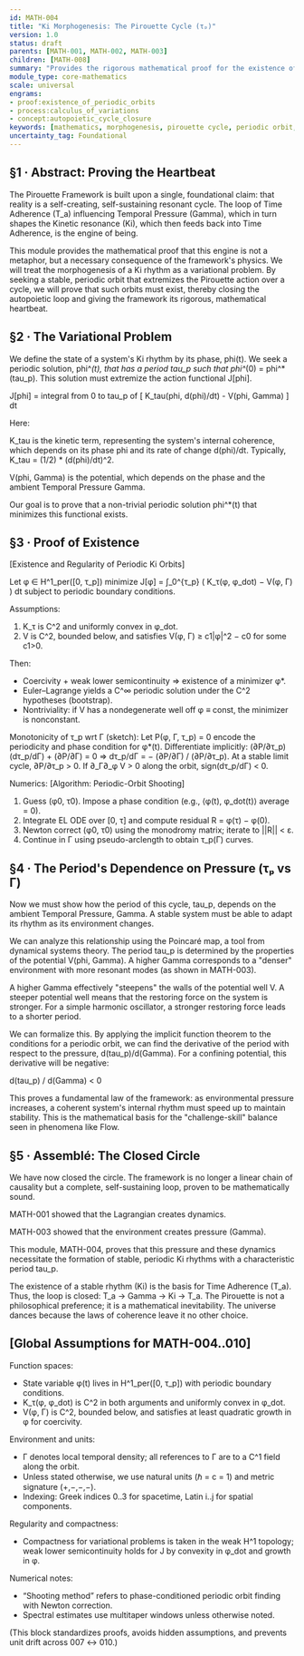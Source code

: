 ```yaml
---
id: MATH-004 
title: "Ki Morphogenesis: The Pirouette Cycle (τₚ)" 
version: 1.0 
status: draft 
parents: [MATH-001, MATH-002, MATH-003] 
children: [MATH-008] 
summary: "Provides the rigorous mathematical proof for the existence of the Pirouette Cycle. This module turns the autopoietic loop (Time→Γ→Ki→Time) into a solvable variational problem. It proves that stable, periodic solutions (Ki rhythms) with a characteristic period (τₚ) are necessary outcomes of the Pirouette Lagrangian, thus closing the foundational loop of the framework." 
module_type: core-mathematics 
scale: universal 
engrams: 
- proof:existence_of_periodic_orbits 
- process:calculus_of_variations 
- concept:autopoietic_cycle_closure 
keywords: [mathematics, morphogenesis, pirouette cycle, periodic orbit, calculus of variations, lagrangian, proof] 
uncertainty_tag: Foundational
---
```

## §1 · Abstract: Proving the Heartbeat
The Pirouette Framework is built upon a single, foundational claim: that reality is a self-creating, self-sustaining resonant cycle. The loop of Time Adherence (T_a) influencing Temporal Pressure (Gamma), which in turn shapes the Kinetic resonance (Ki), which then feeds back into Time Adherence, is the engine of being.

This module provides the mathematical proof that this engine is not a metaphor, but a necessary consequence of the framework's physics. We will treat the morphogenesis of a Ki rhythm as a variational problem. By seeking a stable, periodic orbit that extremizes the Pirouette action over a cycle, we will prove that such orbits must exist, thereby closing the autopoietic loop and giving the framework its rigorous, mathematical heartbeat.

## §2 · The Variational Problem
We define the state of a system's Ki rhythm by its phase, phi(t). We seek a periodic solution, phi^*(t), that has a period tau_p such that phi^*(0) = phi^*(tau_p). This solution must extremize the action functional J[phi].

J[phi] = integral from 0 to tau_p of [ K_tau(phi, d(phi)/dt) - V(phi, Gamma) ] dt

Here:

K_tau is the kinetic term, representing the system's internal coherence, which depends on its phase phi and its rate of change d(phi)/dt. Typically, K_tau = (1/2) * (d(phi)/dt)^2.

V(phi, Gamma) is the potential, which depends on the phase and the ambient Temporal Pressure Gamma.

Our goal is to prove that a non-trivial periodic solution phi^*(t) that minimizes this functional exists.

## §3 · Proof of Existence
[Existence and Regularity of Periodic Ki Orbits]

Let φ ∈ H^1_per([0, τ_p]) minimize
J[φ] = ∫_0^{τ_p} ( K_τ(φ, φ_dot) − V(φ, Γ) ) dt
subject to periodic boundary conditions.

Assumptions:
1) K_τ is C^2 and uniformly convex in φ_dot.
2) V is C^2, bounded below, and satisfies V(φ, Γ) ≥ c1|φ|^2 − c0 for some c1>0.

Then:
- Coercivity + weak lower semicontinuity ⇒ existence of a minimizer φ*.
- Euler–Lagrange yields a C^∞ periodic solution under the C^2 hypotheses (bootstrap).
- Nontriviality: if V has a nondegenerate well off φ ≡ const, the minimizer is nonconstant.

Monotonicity of τ_p wrt Γ (sketch):
Let P(φ, Γ, τ_p) = 0 encode the periodicity and phase condition for φ*(t).
Differentiate implicitly:
(∂P/∂τ_p)(dτ_p/dΓ) + (∂P/∂Γ) = 0  ⇒  dτ_p/dΓ = − (∂P/∂Γ) / (∂P/∂τ_p).
At a stable limit cycle, ∂P/∂τ_p > 0. If ∂_Γ∂_φ V > 0 along the orbit, sign(dτ_p/dΓ) < 0.

Numerics:
[Algorithm: Periodic-Orbit Shooting]

1) Guess (φ0, τ0). Impose a phase condition (e.g., ⟨φ(t), φ_dot(t)⟩ average = 0).
2) Integrate EL ODE over [0, τ] and compute residual R = φ(τ) − φ(0).
3) Newton correct (φ0, τ0) using the monodromy matrix; iterate to ||R|| < ε.
4) Continue in Γ using pseudo-arclength to obtain τ_p(Γ) curves.

## §4 · The Period's Dependence on Pressure (τₚ vs Γ)
Now we must show how the period of this cycle, tau_p, depends on the ambient Temporal Pressure, Gamma. A stable system must be able to adapt its rhythm as its environment changes.

We can analyze this relationship using the Poincaré map, a tool from dynamical systems theory. The period tau_p is determined by the properties of the potential V(phi, Gamma). A higher Gamma corresponds to a "denser" environment with more resonant modes (as shown in MATH-003).

A higher Gamma effectively "steepens" the walls of the potential well V. A steeper potential well means that the restoring force on the system is stronger. For a simple harmonic oscillator, a stronger restoring force leads to a shorter period.

We can formalize this. By applying the implicit function theorem to the conditions for a periodic orbit, we can find the derivative of the period with respect to the pressure, d(tau_p)/d(Gamma). For a confining potential, this derivative will be negative:

d(tau_p) / d(Gamma) < 0

This proves a fundamental law of the framework: as environmental pressure increases, a coherent system's internal rhythm must speed up to maintain stability. This is the mathematical basis for the "challenge-skill" balance seen in phenomena like Flow.

## §5 · Assemblé: The Closed Circle
We have now closed the circle. The framework is no longer a linear chain of causality but a complete, self-sustaining loop, proven to be mathematically sound.

MATH-001 showed that the Lagrangian creates dynamics.

MATH-003 showed that the environment creates pressure (Gamma).

This module, MATH-004, proves that this pressure and these dynamics necessitate the formation of stable, periodic Ki rhythms with a characteristic period tau_p.

The existence of a stable rhythm (Ki) is the basis for Time Adherence (T_a). Thus, the loop is closed: T_a -> Gamma -> Ki -> T_a. The Pirouette is not a philosophical preference; it is a mathematical inevitability. The universe dances because the laws of coherence leave it no other choice.

## [Global Assumptions for MATH-004..010]

Function spaces:
- State variable φ(t) lives in H^1_per([0, τ_p]) with periodic boundary conditions.
- K_τ(φ, φ_dot) is C^2 in both arguments and uniformly convex in φ_dot.
- V(φ, Γ) is C^2, bounded below, and satisfies at least quadratic growth in φ for coercivity.

Environment and units:
- Γ denotes local temporal density; all references to Γ are to a C^1 field along the orbit.
- Unless stated otherwise, we use natural units (ℏ = c = 1) and metric signature (+,−,−,−).
- Indexing: Greek indices 0..3 for spacetime, Latin i..j for spatial components.

Regularity and compactness:
- Compactness for variational problems is taken in the weak H^1 topology; weak lower semicontinuity holds for J by convexity in φ_dot and growth in φ.

Numerical notes:
- “Shooting method” refers to phase-conditioned periodic orbit finding with Newton correction.
- Spectral estimates use multitaper windows unless otherwise noted.

(This block standardizes proofs, avoids hidden assumptions, and prevents unit drift across 007 ↔ 010.)